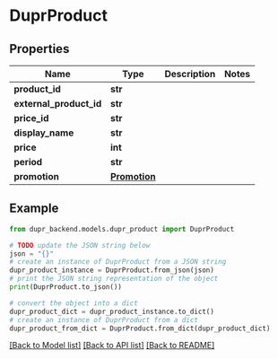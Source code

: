 # DuprProduct


## Properties

Name | Type | Description | Notes
------------ | ------------- | ------------- | -------------
**product_id** | **str** |  | 
**external_product_id** | **str** |  | 
**price_id** | **str** |  | 
**display_name** | **str** |  | 
**price** | **int** |  | 
**period** | **str** |  | 
**promotion** | [**Promotion**](Promotion.md) |  | 

## Example

```python
from dupr_backend.models.dupr_product import DuprProduct

# TODO update the JSON string below
json = "{}"
# create an instance of DuprProduct from a JSON string
dupr_product_instance = DuprProduct.from_json(json)
# print the JSON string representation of the object
print(DuprProduct.to_json())

# convert the object into a dict
dupr_product_dict = dupr_product_instance.to_dict()
# create an instance of DuprProduct from a dict
dupr_product_from_dict = DuprProduct.from_dict(dupr_product_dict)
```
[[Back to Model list]](../README.md#documentation-for-models) [[Back to API list]](../README.md#documentation-for-api-endpoints) [[Back to README]](../README.md)


